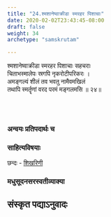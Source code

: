 ```yaml
---
title: "24.श्मशानेष्वाक्रीडा स्मरहर पिशाचाः"
date: 2020-02-02T23:43:45-08:00
draft: false
weight: 34
archetype: "samskrutam"

---
```


श्मशानेष्वाक्रीडा स्मरहर पिशाचाः सहचराः
<br/>चिताभस्मालेपः स्रगपि नृकरोटीपरिकरः ।
<br/>अमङ्गल्यं शीलं तव भवतु नामैवमखिलं
<br/>तथापि स्मर्तॄणां वरद परमं मङ्गलमसि ॥ २४॥
<br/>

<br/><br/>

### अन्वयः प्रतिपदार्थः च


### साहित्यविषयाः 

छन्दः - [शिखरिणी](/sahitya-shaastra-parichaya/chandas-prakarana/08_shikharini/) 


### मधुसूदनसरस्वतीव्याक्या

## संस्कृत पद्याऽनुवादः